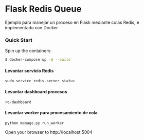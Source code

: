 # Flask Redis Queue

Ejemplo para manejar un proceso en Flask mediante colas Redis, e implementado con Docker

### Quick Start

Spin up the containers:

```sh
$ docker-compose up -d --build
```

#### Levantar servicio Redis
```
sudo service redis-server status
```
#### Levantar dashboard procesos

```
rq-dashboard
```
#### Levantar worker para procesamiento de cola
```
python manage.py run_worker
```

Open your browser to http://localhost:5004

